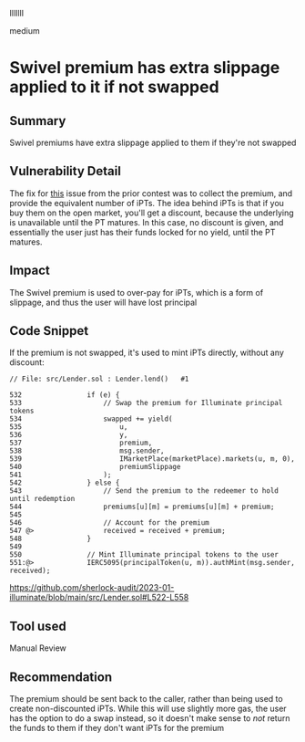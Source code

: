 IllIllI

medium

# Swivel premium has extra slippage applied to it if not swapped

## Summary
Swivel premiums have extra slippage applied to them if they're not swapped


## Vulnerability Detail
The fix for [this](https://github.com/sherlock-audit/2022-10-illuminate-judging/issues/211) issue from the prior contest was to collect the premium, and provide the equivalent number of iPTs. The idea behind iPTs is that if you buy them on the open market, you'll get a discount, because the underlying is unavailable until the PT matures. In this case, no discount is given, and essentially the user just has their funds locked for no yield, until the PT matures.


## Impact
The Swivel premium is used to over-pay for iPTs, which is a form of slippage, and thus the user will have lost principal


## Code Snippet
If the premium is not swapped, it's used to mint iPTs directly, without any discount:
```solidity
// File: src/Lender.sol : Lender.lend()   #1

532                if (e) {
533                    // Swap the premium for Illuminate principal tokens
534                    swapped += yield(
535                        u,
536                        y,
537                        premium,
538                        msg.sender,
539                        IMarketPlace(marketPlace).markets(u, m, 0),
540                        premiumSlippage
541                    );
542                } else {
543                    // Send the premium to the redeemer to hold until redemption
544                    premiums[u][m] = premiums[u][m] + premium;
545    
546                    // Account for the premium
547 @>                 received = received + premium;
548                }
549    
550                // Mint Illuminate principal tokens to the user
551:@>             IERC5095(principalToken(u, m)).authMint(msg.sender, received);
```
https://github.com/sherlock-audit/2023-01-illuminate/blob/main/src/Lender.sol#L522-L558


## Tool used

Manual Review


## Recommendation
The premium should be sent back to the caller, rather than being used to create non-discounted iPTs. While this will use slightly more gas, the user has the option to do a swap instead, so it doesn't make sense to _not_ return the funds to them if they don't want iPTs for the premium

